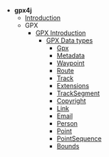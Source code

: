   * **gpx4j**
    * [Introduction](Introduction.md)
    * GPX
      * [GPX Introduction](gpxIntroduction.md)
        * [GPX Data types](gpxDataTypes.md)
          * [Gpx](gpxDataTypes#Gpx.md)
          * [Metadata](gpxDataTypes#Metadata.md)
          * [Waypoint](gpxDataTypes#Waypoint.md)
          * [Route](gpxDataTypes#Route.md)
          * [Track](gpxDataTypes#Track.md)
          * [Extensions](gpxDataTypes#Extensions.md)
          * [TrackSegment](gpxDataTypes#TrackSegment.md)
          * [Copyright](gpxDataTypes#Copyright.md)
          * [Link](gpxDataTypes#Link.md)
          * [Email](gpxDataTypes#Email.md)
          * [Person](gpxDataTypes#Person.md)
          * [Point](gpxDataTypes#Point.md)
          * [PointSequence](gpxDataTypes#PointSequence.md)
          * [Bounds](gpxDataTypes#Bounds.md)